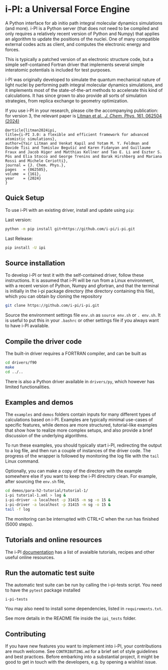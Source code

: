 # i-PI: a Universal Force Engine

A Python interface for ab initio path integral molecular dynamics simulations (and more).
i-PI is a Python server (that does not need to be compiled and only requires a relatively
recent version of Python and Numpy) that applies an algorithm to update the positions of
the nuclei. One of many compatible external codes acts as client, and computes the
electronic energy and forces.

This is typically a patched version of an electronic structure code, but a
simple self-contained Fortran driver that implements several simple interatomic
potentials is included for test purposes.

i-PI was originally developed to simulate the quantum mechanical nature of light
nuclei by performing path integral molecular dynamics simulations,
and it implements most of the state-of-the-art methods to accelerate this kind of
calculations. It has since grown to also provide all sorts of simulation
strategies, from replica exchange to geometry optimization.

If you use i-PI in your research, please cite the accompanying publication:
for version 3, the relevant paper is
[Litman et al., _J. Chem. Phys._ 161, 062504 (2024)](https://doi.org/10.1063/5.0215869)

```
@article{litman2024ipi,
title={i-PI 3.0: a flexible and efficient framework for advanced atomistic simulations},
author={Yair Litman and Venkat Kapil and Yotam M. Y. Feldman and Davide Tisi and Tomislav Begušić and Karen Fidanyan and Guillaume Fraux and Jacob Higer and Matthias Kellner and Tao E. Li and Eszter S. Pós and Elia Stocco and George Trenins and Barak Hirshberg and Mariana Rossi and Michele Ceriotti},
journal = {J. Chem. Phys.},
pages   = {062505},
volume  = {161},
year    = {2024}
}
```

## Quick Setup

To use i-PI with an existing driver, install and update using `pip`:

Last version:

```bash
python -m pip install git+https://github.com/i-pi/i-pi.git
```

Last Release:

```bash
pip install -U ipi
```

## Source installation

To develop i-PI or test it with the self-contained driver, follow these
instructions. It is assumed that i-PI will
be run from a Linux environment, with a recent version of Python, Numpy and
gfortran, and that the terminal is initially in the i-pi package directory (the
directory containing this file), which you can obtain by cloning the repository

```bash
git clone https://github.com/i-pi/i-pi.git
```

Source the environment settings file `env.sh` as `source env.sh` or `.
env.sh`. It is useful to put this in your `.bashrc` or other settings file if
you always want to have i-PI available.

## Compile the driver code

The built-in driver requires a FORTRAN compiler, and can be built as

```bash
cd drivers/f90
make
cd ../..
```

There is also a Python driver available in `drivers/py`, which however has limited
functionalities.

## Examples and demos

The `examples` and `demos` folders contain inputs for many different types of
calculations based on i-PI. Examples are typically minimal use-cases of specific
features, while demos are more structured, tutorial-like examples that show how
to realize more complex setups, and also provide a brief discussion of the
underlying algorithms.

To run these examples, you should typically start i-PI, redirecting the output to
a log file, and then run a couple of instances of the driver code. The progress
of the wrapper is followed by monitoring the log file with the `tail` Linux command.

Optionally, you can make a copy of the directory with the example somewhere
else if you want to keep the i-PI directory clean. For example, after sourcing the `env.sh` file, 

```bash
cd demos/para-h2-tutorial/tutorial-1/
i-pi tutorial-1.xml > log &
i-pi-driver -a localhost -p 31415 -m sg -o 15 &
i-pi-driver -a localhost -p 31415 -m sg -o 15 &
tail -f log
```

The monitoring can be interrupted with CTRL+C when the run has finished (5000 steps).

## Tutorials and online resources

The i-PI [documentation](https://docs.ipi-code.org/onlinereso.html) has a list of
avaialble tutorials, recipes and other useful online resources.

## Run the automatic test suite

The automatic test suite can be run by calling the i-pi-tests script.
You need to have the `pytest` package installed

```
i-pi-tests
```

You may also need to install some dependencies, listed in `requirements.txt`.

See more details in the README file inside the `ipi_tests` folder.

## Contributing

If you have new features you want to implement into i-PI, your contributions are much welcome.
See `CONTRIBUTING.md` for a brief set of style guidelines and best practices. Before embarking
into a substantial project, it might be good to get in touch with the developers, e.g. by opening
a wishlist issue.
